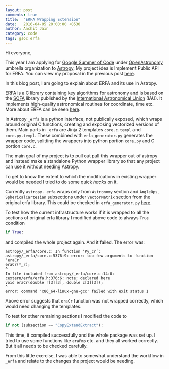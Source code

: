 ```yaml
---
layout: post
comments: true
title:  "ERFA Wrapping Extension"
date:   2016-04-05 20:00:00 +0530
author: Anchit Jain
category: code
tags: gsoc erfa
---
```

Hi everyone,

This year I am applying for [Google Summer of Code][gsoc] under [OpenAstronomy][openastro] umbrella organization to [Astropy][astropy]. My project idea is Implement Public API for ERFA. You can view my proposal in the previous post [here][proposal].

In this blog post, I am going to explain about ERFA and its use in Astropy.

ERFA is a C library containing key algorithms for astronomy and is based on the [SOFA][sofa] library published by the [International Astronomical Union][iau] (IAU). It implements high-quality astronomical routines for coordinate, time etc. More about ERFA can be seen [here][liberfa].

In Astropy `_erfa` is a python interface, not publically exposed, which wraps around original C functions, creating and exposing vectorized versions of them.
Main parts in `_erfa` are  Jinja 2 templates `core.c.templ` and `core.py.templ`. These combined with `erfa_generator.py` generates the wrapper code, splitting the wrappers into python portion `core.py` and C portion `core.c`.

The main goal of my project is to pull out pull this wrapper out of astropy and instead make a standalone Python wrapper library so that any project can use it without needing Astropy.

To get to know the extent to which the modifications in existing wrapper would be needed I tried to do some quick *hacks* on it.  

Currently `astropy._erfa` wraps only from `Astronomy` section and `AngleOps`, `SphericalCartesian` subsections under `VectorMatrix` section from the original erfa library. This could be checked in `erfa_generator.py` [here][erfa_generator].

To test how the current infrastructure works if it is wrapped to all the sections of original erfa library I modified above code to always `True` condition

``` python
if True:
```

and compiled the whole project again.
And it failed. The error was:

```
astropy/_erfa/core.c: In function ‘Py_cr’:
astropy/_erfa/core.c:5376:9: error: too few arguments to function ‘eraCr’
eraCr(*_r);
^
In file included from astropy/_erfa/core.c:14:0:
cextern/erfa/erfa.h:376:6: note: declared here
void eraCr(double r[3][3], double c[3][3]);
^
error: command 'x86_64-linux-gnu-gcc' failed with exit status 1
```

Above error suggests that `eraCr` function was not wrapped correctly, which would need changing the templates.

To test for other remaining sections I modified the code to

``` python
if not (subsection == "CopyExtendExtract"):
```

This time, it compiled successfully and the whole package was set up.
I tried to use some functions like `eraPmp` etc. and they all worked correctly. But it all needs to be checked carefully.

From this little exercise, I was able to somewhat understand the workflow in `_erfa` and relate to the changes the project would be needing.

[gsoc]: https://summerofcode.withgoogle.com/
[openastro]: http://openastronomy.org/
[astropy]: https://github.com/astropy/astropy
[proposal]: {{page.previous.url}}
[sofa]: http://www.iausofa.org/
[iau]: http://www.iau.org/
[liberfa]: https://github.com/liberfa/erfa
[erfa_generator]: https://github.com/astropy/astropy/blob/master/astropy/_erfa/erfa_generator.py#L398
